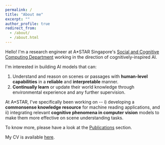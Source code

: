 ```yaml
---
permalink: /
title: "About me"
excerpt: ""
author_profile: true
redirect_from: 
  - /about/
  - /about.html
---
```


Hello! I'm a research engineer at A*STAR Singapore's [Social and Cognitive Computing Department](https://www.a-star.edu.sg/ihpc/ihpc-research-capabilities/social-cognitive-computing) working in the direction of cognitively-inspired AI. 

I'm interested in building AI models that can: 
1. Understand and reason on scenes or passages with **human-level capabilities** in a **reliable** and **interpretable** manner.
2. **Continually learn** or update their world knowledge through environmental experience and any further supervision. 

At A*STAR, I've specifically been working on -- i) developing a **commonsense knowledge resource** for machine reading applications, and ii) integrating relevant **cognitive phenomena in computer vision** models to make them more effective on scene understanding tasks. 

To know more, please have a look at the [Publications](/publications/) section. 

My CV is available [here](/cv/).


